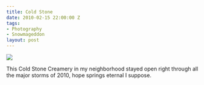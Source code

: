 ```yaml
---
title: Cold Stone
date: 2010-02-15 22:00:00 Z
tags:
- Photography
- Snowmageddon
layout: post
---
```

<img src='/images/coldstones.jpg' >

<!--more-->

This Cold Stone Creamery in my neighborhood stayed open right through all the major storms of 2010, hope springs eternal I suppose.


